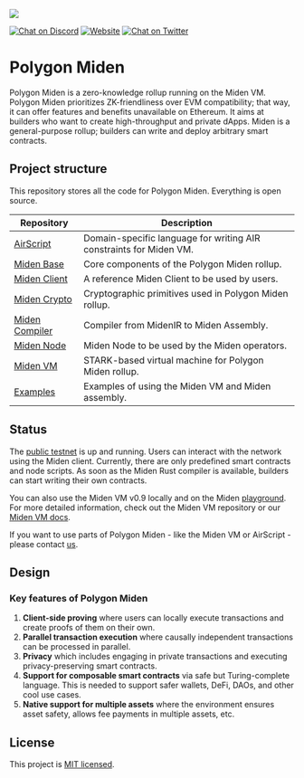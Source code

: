 ![](https://i.imgur.com/PX4WW56.jpg)

[![Chat on Discord][ico-discord]][link-discord] [![Website][ico-website]][link-website] [![Chat on Twitter][ico-twitter]][link-twitter]

[ico-discord]: https://img.shields.io/badge/-%20?style=social&logo=discord&logoColor=7B3FE4&label=polygonMiden
[ico-twitter]: https://img.shields.io/twitter/url?label=polygonMiden&style=social&url=https%3A%2F%2Ftwitter.com%2F0xpolygonmiden
[ico-website]: https://img.shields.io/static/v1?label=docs&message=PolygonMiden&color=7B3FE4

[link-discord]: https://discord.com/invite/0xpolygondevs
[link-twitter]: https://twitter.com/0xPolygonDevs
[link-website]: https://docs.polygon.technology/miden/

# Polygon Miden
Polygon Miden is a zero-knowledge rollup running on the Miden VM. Polygon Miden prioritizes ZK-friendliness over EVM compatibility; that way, it can offer features and benefits unavailable on Ethereum. It aims at builders who want to create high-throughput and private dApps. Miden is a general-purpose rollup; builders can write and deploy arbitrary smart contracts.

## Project structure
This repository stores all the code for Polygon Miden. Everything is open source. 

| Repository              | Description |
| ----------------------- | ----------- |
| [AirScript](https://github.com/0xPolygonMiden/air-script)     | Domain-specific language for writing AIR constraints for Miden VM. |
| [Miden Base](https://github.com/0xPolygonMiden/miden-base)    | Core components of the Polygon Miden rollup. |
| [Miden Client](https://github.com/0xPolygonMiden/miden-client)| A reference Miden Client to be used by users. |
| [Miden Crypto](https://github.com/0xPolygonMiden/crypto)      | Cryptographic primitives used in Polygon Miden rollup. |
| [Miden Compiler](https://github.com/0xPolygonMiden/compiler)  | Compiler from MidenIR to Miden Assembly. |
| [Miden Node](https://github.com/0xPolygonMiden/miden-node)    | Miden Node to be used by the Miden operators. |
| [Miden VM](https://github.com/0xPolygonMiden/miden-vm)        | STARK-based virtual machine for Polygon Miden rollup. |
| [Examples](https://github.com/0xPolygonMiden/examples)        | Examples of using the Miden VM and Miden assembly. |

## Status
The [public testnet](https://docs.polygon.technology/miden/miden-base/introduction/get-started/create-account-use-faucet/) is up and running. Users can interact with the network using the Miden client. Currently, there are only predefined smart contracts and node scripts. As soon as the Miden Rust compiler is available, builders can start writing their own contracts.

You can also use the Miden VM v0.9 locally and on the Miden [playground](https://0xpolygonmiden.github.io/examples/). For more detailed information, check out the Miden VM repository or our [Miden VM docs](https://wiki.polygon.technology/docs/miden/intro/main).
    
If you want to use parts of Polygon Miden - like the Miden VM or AirScript - please contact [us](dschmid@polygon.technology).

## Design    

### Key features of Polygon Miden
1. **Client-side proving** where users can locally execute transactions and create proofs of them on their own. 
2. **Parallel transaction execution** where causally independent transactions can be processed in parallel.
3. **Privacy** which includes engaging in private transactions and executing privacy-preserving smart contracts.
4. **Support for composable smart contracts** via safe but Turing-complete language. This is needed to support safer wallets, DeFi, DAOs, and other cool use cases.
5. **Native support for multiple assets** where the environment ensures asset safety, allows fee payments in multiple assets, etc.

    
## License
This project is [MIT licensed](https://github.com/0xPolygonMiden/.github/blob/main/LICENSE).
